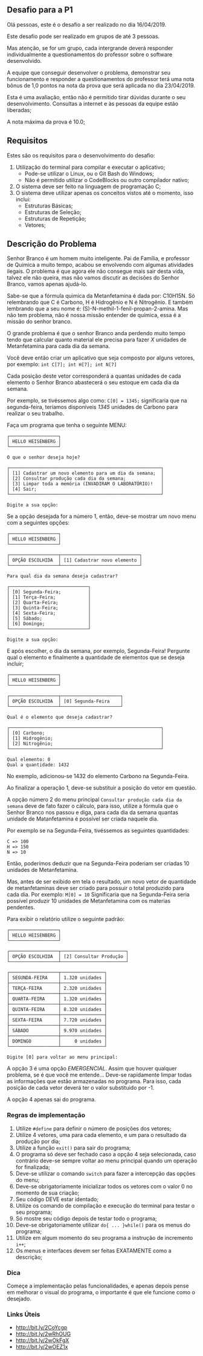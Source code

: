## Desafio para a P1

Olá pessoas, este é o desafio a ser realizado no dia 16/04/2019.

Este desafio pode ser realizado em grupos de até 3 pessoas.

Mas atenção, se for um grupo, cada intergrande deverá responder individualmente a questionamentos do professor sobre o software desenvolvido.

A equipe que conseguir desenvolver o problema, demonstrar seu funcionamento e responder a questionamentos do professor terá uma nota bônus de 1,0 pontos na nota da prova que será aplicada no dia 23/04/2019.

Esta é uma avaliação, então não é permitido tirar dúvidas durante o seu desenvolvimento. Consultas a internet e às pessoas da equipe estão liberadas;

A nota máxima da prova é 10.0;

## Requisitos

Estes são os requisitos para o desenvolvimento do desafio:

1. Utilização do terminal para compilar e executar o aplicativo;
   - Pode-se utilizar o Linux, ou o Git Bash do Windows;
   - Não é permitido utilizar o CodeBlocks ou outro compilador nativo;
2. O sistema deve ser feito na linguagem de programação C;
3. O sistema deve utilizar apenas os conceitos vistos até o momento, isso inclui:
   - Estruturas Básicas;
   - Estruturas de Seleção;
   - Estruturas de Repetição;
   - Vetores;

## Descrição do Problema

Senhor Branco é um homem muito inteligente. Pai de Família, e professor de Química a muito tempo, acabou se envolvendo com algumas atividades ilegais. O problema é que agora ele não consegue mais sair desta vida, talvez ele não queira, mas não vamos discutir as decisões do Senhor Branco, vamos apenas ajudá-lo.

Sabe-se que a fórmula quimica da Metanfetamina é dada por: C10H15N. Só relembrando que C é Carbono, H é Hidrogênio e N é Nitrogênio. E também lembrando que a seu nome é: (S)-N-methil-1-fenil-propan-2-amina. Mas não tem problema, não é nossa missão entender de química, essa é a missão do senhor branco.

O grande problema é que o senhor Branco anda perdendo muito tempo tendo que calcular quanto material ele precisa para fazer _X_ unidades de Metanfetamina para cada dia da semana.

Você deve então criar um aplicativo que seja composto por alguns vetores, por exemplo: `int C[7]; int H[7]; int N[7]`

Cada posição deste vetor corresponderá a quantas unidades de cada elemento o Senhor Branco abastecerá o seu estoque em cada dia da semana.

Por exemplo, se tivéssemos algo como: `C[0] = 1345;` significaria que na segunda-feira, teríamos disponíveis _1345_ unidades de Carbono para realizar o seu trabalho.

Faça um programa que tenha o seguinte MENU:

```
┌──────────────────┐
│ HELLO HEISENBERG │
└──────────────────┘

O que o senhor deseja hoje?

┌────────────────────────────────────────────────────────┐
│ [1] Cadastrar um novo elemento para um dia da semana;  │
│ [2] Consultar produção cada dia da semana;             │
│ [3] Limpar toda a memória (INVADIRAM O LABORATÓRIO)!   │
│ [4] Sair;                                              │
└────────────────────────────────────────────────────────┘

Digite a sua opção:
```

Se a opção desejada for a número 1, então, deve-se mostrar um novo menu com a seguintes opções:

```
┌──────────────────┐
│ HELLO HEISENBERG │
└──────────────────┘

┌──────────────────┬─────────────────────────────┐
│ OPÇÃO ESCOLHIDA  │ [1] Cadastrar novo elemento │
└──────────────────┴─────────────────────────────┘

Para qual dia da semana deseja cadastrar?

┌─────────────────────────────┐
│ [0] Segunda-Feira;          │
│ [1] Terça-Feira;            │
│ [2] Quarta-Feira;           │
│ [3] Quinta-Feira;           │
│ [4] Sexta-Feira;            │
│ [5] Sábado;                 │
│ [6] Domingo;                │
└─────────────────────────────┘

Digite a sua opção:
```

E após escolher, o dia da semana, por exemplo, Segunda-Feira! Pergunte qual o elemento e finalmente a quantidade de elementos que se deseja incluir;

```
┌──────────────────┐
│ HELLO HEISENBERG │
└──────────────────┘

┌──────────────────┬──────────────────────┐
│ OPÇÃO ESCOLHIDA  │ [0] Segunda-Feira    │
└──────────────────┴──────────────────────┘

Qual é o elemento que deseja cadastrar?

┌────────────────────────────────────────────────────────┐
│ [0] Carbono;                                           │
│ [1] Hidrogênio;                                        │
│ [2] Nitrogênio;                                        │
└────────────────────────────────────────────────────────┘

Qual elemento: 0
Qual a quantidade: 1432
```

No exemplo, adicionou-se 1432 do elemento Carbono na Segunda-Feira.

Ao finalizar a operação 1, deve-se substituir a posição do vetor em questão.

A opção número 2 do menu principal `Consultar produção cada dia da semana` deve de fato fazer o cálculo, para isso, utilize a fórmula que o Senhor Branco nos passou e diga, para cada dia da semana quantas unidade de Matanfetamina é possível ser criada naquele dia.

Por exemplo se na Segunda-Feira, tivéssemos as seguintes quantidades:

```
C => 100
H => 150
N => 10
```

Então, poderímos deduzir que na Segunda-Feira poderiam ser criadas 10 unidades de Metanfetamina.

Mas, antes de ser exibido em tela o resultado, um novo vetor de quantidade de metanfetaminas deve ser criado para possuir o total produzido para cada dia. Por exemplo: `M[0] = 10` Significaria que na Segunda-Feira seria possível produzir 10 unidades de Metanfetamina com os materias pendentes.

Para exibir o relatório utilize o seguinte padrão:

```
┌──────────────────┐
│ HELLO HEISENBERG │
└──────────────────┘

┌──────────────────┬────────────────────────┐
│ OPÇÃO ESCOLHIDA  │ [2] Consultar Produção │
└──────────────────┴────────────────────────┘

┌──────────────────┬────────────────┐
│ SEGUNDA-FEIRA    │ 1.320 unidades │
├──────────────────┼────────────────┤
│ TERÇA-FEIRA      │ 2.320 unidades │
├──────────────────┼────────────────┤
│ QUARTA-FEIRA     │ 1.320 unidades │
├──────────────────┼────────────────┤
│ QUINTA-FEIRA     │ 8.320 unidades │
├──────────────────┼────────────────┤
│ SEXTA-FEIRA      │ 7.720 unidades │
├──────────────────┼────────────────┤
│ SÁBADO           │ 9.970 unidades │
├──────────────────┼────────────────┤
│ DOMINGO          │     0 unidades │
└──────────────────┴────────────────┘

Digite [0] para voltar ao menu principal:
```

A opção 3 é uma opção _EMERGENCIAL_. Assim que houver qualquer problema, se é que você me entende... Deve-se rapidamente limpar todas as informações que estão armazenadas no programa. Para isso, cada posição de cada vetor deverá ter o valor substituido por -1.

A opção 4 apenas sai do programa.

### Regras de implementação

1. Utilize `#define` para definir o número de posições dos vetores;
2. Utilize 4 vetores, uma para cada elemento, e um para o resultado da produção por dia;
3. Utilize a função `exit()` para sair do programa;
4. O programa só deve ser fechado caso a opção 4 seja selecionada, caso contrário deve-se sempre voltar ao menu principal quando um operação for finalizada;
5. Deve-se utilizar o comando `switch` para fazer a intercepção das opções do menu;
6. Deve-se obrigatoriamente inicializar todos os vetores com o valor 0 no momento de sua criação;
7. Seu código DEVE estar identado;
8. Utilize os comando de compilação e execução do terminal para testar o seu programa;
9. Só mostre seu código depois de testar todo o programa;
10. Deve-se obrigatoriamente utilizar `do{ ... }while()` para os menus do programa;
11. Utilize em algum momento do seu programa a instrução de incremento `i++`;
12. Os menus e interfaces devem ser feitas EXATAMENTE como a descrição;

### Dica

Começe a implementação pelas funcionalidades, e apenas depois pense em melhorar o visual do programa, o importante é que ele funcione como o desejado.

### Links Úteis

- http://bit.ly/2CoYcgp
- http://bit.ly/2wRhOUG
- http://bit.ly/2wOkFgX
- http://bit.ly/2wOEZ1x
